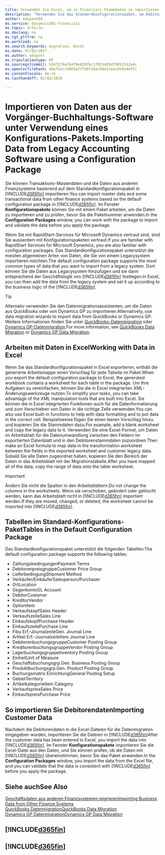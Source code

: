 ```yaml
---
title: Verwenden Sie Excel, um in Financials Stammdaten zu importieren | Microsoft Docs
description: "Verwenden Sie das Standardkonfigurationspaket, um Debitorendaten in Excel hinzuzufügen und Daten nach Finance and Operations, Business edition zu importieren."
author: edupont04
ms.service: dynamics365-financials
ms.topic: article
ms.devlang: na
ms.tgt_pltfrm: na
ms.workload: na
ms.search.keywords: migration, Excel
ms.date: 07/05/2017
ms.author: edupont
ms.translationtype: HT
ms.sourcegitcommit: b34f276a764f0e828fbc1f015429df9852242a4c
ms.openlocfilehash: d6ef2eccb465afffb0f16ec9de1ceac9e9a4e3fc
ms.contentlocale: de-ch
ms.lasthandoff: 02/02/2018

---
```

# <a name="importing-data-from-legacy-accounting-software-using-a-configuration-package"></a><span data-ttu-id="cf264-103">Importieren von Daten aus der Vorgänger-Buchhaltungs-Software unter Verwendung eines Konfigurations-Pakets.</span><span class="sxs-lookup"><span data-stu-id="cf264-103">Importing Data from Legacy Accounting Software using a Configuration Package</span></span>
<span data-ttu-id="cf264-104">Sie können Transaktions-Masterdaten und die Daten aus anderen Finanzsysteme basierend auf dem Standardkonfigurationspaket in [!INCLUDE[d365fin](includes/d365fin_md.md)] importieren.</span><span class="sxs-lookup"><span data-stu-id="cf264-104">You can import master data and some transactional data from other finance systems based on the default configuration package in [!INCLUDE[d365fin](includes/d365fin_md.md)].</span></span> <span data-ttu-id="cf264-105">Im Fenster **Konfigurationspakete** können Sie mit einem Paket arbeiten, um die Daten zu importieren und zu prüfen, bevor Sie die Paketnummer anwenden.</span><span class="sxs-lookup"><span data-stu-id="cf264-105">In the **Configuration Packages** window, you can work with the package to import and validate the data before you apply the package.</span></span>  

<span data-ttu-id="cf264-106">Wenn Sie mit RapidStart-Services für Microsoft Dynamics vertraut sind, sind Sie ausserdem mit Konfigurationspaketen vertraut.</span><span class="sxs-lookup"><span data-stu-id="cf264-106">If you are familiar with RapidStart Services for Microsoft Dynamics, you are also familiar with configuration packages.</span></span> <span data-ttu-id="cf264-107">Das Standardkonfigurationspaket unterstützt die meisten allgemeinen Arten von Daten, die Sie von einem Legacysystem importieren möchten.</span><span class="sxs-lookup"><span data-stu-id="cf264-107">The default configuration package supports the most common types of data that you want to import from a legacy system.</span></span> <span data-ttu-id="cf264-108">Dort können Sie die Daten aus Legacysystem hinzufügen und sie dann entsprechend der Geschäftslogik von [!INCLUDE[d365fin](includes/d365fin_md.md)] festlegen.</span><span class="sxs-lookup"><span data-stu-id="cf264-108">In Excel, you can then add the data from the legacy system and set it up according to the business logic of the [!INCLUDE[d365fin](includes/d365fin_md.md)].</span></span>  

> [!TIP]  
>   <span data-ttu-id="cf264-109">Alternativ verwenden Sie den Datenmigrationsassistenten, um die Daten aus QuickBooks oder von Dynamics GP zu importieren.</span><span class="sxs-lookup"><span data-stu-id="cf264-109">Alternatively, use data migration wizards to import data from QuickBooks or Dynamics GP.</span></span> <span data-ttu-id="cf264-110">Weitere Informationen finden Sie unter [QuickBooks-Datenmigration](ui-extensions-quickbooks-data-migration.md) oder [Dynamics GP-Datenmigration](ui-extensions-dynamicsgp-data-migration.md).</span><span class="sxs-lookup"><span data-stu-id="cf264-110">For more information, see [QuickBooks Data Migration](ui-extensions-quickbooks-data-migration.md) or [Dynamics GP Data Migration](ui-extensions-dynamicsgp-data-migration.md).</span></span>  

## <a name="working-with-data-in-excel"></a><span data-ttu-id="cf264-111">Arbeiten mit Daten in Excel</span><span class="sxs-lookup"><span data-stu-id="cf264-111">Working with Data in Excel</span></span>
<span data-ttu-id="cf264-112">Wenn Sie das Standardkonfigurationspaket in Excel exportieren, enthält die generierte Arbeitsmappe einen Vorschlag für jede Tabelle im Paket.</span><span class="sxs-lookup"><span data-stu-id="cf264-112">When you export the default configuration package to Excel, the generated workbook contains a worksheet for each table in the package.</span></span> <span data-ttu-id="cf264-113">Um Ihre Aufgaben zu vereinfachen, können Sie die in Excel integrierten XML-Änderungswerkzeuge nutzen.</span><span class="sxs-lookup"><span data-stu-id="cf264-113">To simplify your tasks, you can take advantage of the XML manipulation tools that are built into Excel.</span></span> <span data-ttu-id="cf264-114">Sie können die in Excel integrierten Funktionen auch für die Datenformatierung und zum Verschieben von Daten in die richtige Zelle verwenden.</span><span class="sxs-lookup"><span data-stu-id="cf264-114">You can also use Excel built-in functions to help with data formatting and to put data in the correct cell.</span></span> <span data-ttu-id="cf264-115">Beispielsweise fügen Sie einen leeren Vorschlag hinzu und kopieren Sie die Stammdaten dazu.</span><span class="sxs-lookup"><span data-stu-id="cf264-115">For example, add a blank worksheet and copy the legacy data to it.</span></span> <span data-ttu-id="cf264-116">Verwenden Sie eine Excel-Formel, um Daten im Arbeitsblatt für die Datenumwandlung zwischen den Feldern im exportierten Datenblatt und in den Debitorenstammdaten zuzuordnen.</span><span class="sxs-lookup"><span data-stu-id="cf264-116">Then make an Excel formula to map data in the transformation worksheet between the fields in the exported worksheet and customer legacy data.</span></span> <span data-ttu-id="cf264-117">Sobald Sie alle Daten zugeordnet haben, kopieren Sie den Bereich der Daten in das Arbeitsblatt mit der Migrationstabelle.</span><span class="sxs-lookup"><span data-stu-id="cf264-117">After you have mapped all of the data, copy the range of data onto the table worksheet.</span></span>  

> [!IMPORTANT]  
>  <span data-ttu-id="cf264-118">Ändern Sie nicht die Spalten in den Arbeitsblättern.</span><span class="sxs-lookup"><span data-stu-id="cf264-118">Do not change the columns in the worksheets.</span></span> <span data-ttu-id="cf264-119">Wenn sie verschoben, geändert oder gelöscht werden, kann das Arbeitsblatt nicht in [!INCLUDE[d365fin](includes/d365fin_md.md)] importiert werden.</span><span class="sxs-lookup"><span data-stu-id="cf264-119">If they are moved, changed, or deleted, the worksheet cannot be imported into [!INCLUDE[d365fin](includes/d365fin_md.md)].</span></span>

## <a name="tables-in-the-default-configuration-package"></a><span data-ttu-id="cf264-120">Tabellen im Standard-Konfigurations-Paket</span><span class="sxs-lookup"><span data-stu-id="cf264-120">Tables in the Default Configuration Package</span></span>
<span data-ttu-id="cf264-121">Das Standardkonfigurationspaket unterstützt die folgenden Tabellen:</span><span class="sxs-lookup"><span data-stu-id="cf264-121">The default configuration package supports the following tables:</span></span>

-   <span data-ttu-id="cf264-122">Zahlungsbedingungen</span><span class="sxs-lookup"><span data-stu-id="cf264-122">Payment Terms</span></span>
-   <span data-ttu-id="cf264-123">Debitorenpreisgruppe</span><span class="sxs-lookup"><span data-stu-id="cf264-123">Customer Price Group</span></span>
-   <span data-ttu-id="cf264-124">Lieferbedingung</span><span class="sxs-lookup"><span data-stu-id="cf264-124">Shipment Method</span></span>
-   <span data-ttu-id="cf264-125">Verkäufer/Einkäufer</span><span class="sxs-lookup"><span data-stu-id="cf264-125">Salesperson/Purchaser</span></span>
-   <span data-ttu-id="cf264-126">Ort</span><span class="sxs-lookup"><span data-stu-id="cf264-126">Location</span></span>
-   <span data-ttu-id="cf264-127">Gegenkonto</span><span class="sxs-lookup"><span data-stu-id="cf264-127">GL Account</span></span>
-   <span data-ttu-id="cf264-128">Debitor</span><span class="sxs-lookup"><span data-stu-id="cf264-128">Customer</span></span>
-   <span data-ttu-id="cf264-129">Kreditor</span><span class="sxs-lookup"><span data-stu-id="cf264-129">Vendor</span></span>
-   <span data-ttu-id="cf264-130">Option</span><span class="sxs-lookup"><span data-stu-id="cf264-130">Item</span></span>
-   <span data-ttu-id="cf264-131">Verkaufskopf</span><span class="sxs-lookup"><span data-stu-id="cf264-131">Sales Header</span></span>
-   <span data-ttu-id="cf264-132">Verkaufszeile</span><span class="sxs-lookup"><span data-stu-id="cf264-132">Sales Line</span></span>
-   <span data-ttu-id="cf264-133">Einkaufskopf</span><span class="sxs-lookup"><span data-stu-id="cf264-133">Purchase Header</span></span>
-   <span data-ttu-id="cf264-134">Einkaufszeile</span><span class="sxs-lookup"><span data-stu-id="cf264-134">Purchase Line</span></span>
-   <span data-ttu-id="cf264-135">Fibu Erf.-Journalzeile</span><span class="sxs-lookup"><span data-stu-id="cf264-135">Gen. Journal Line</span></span>
-   <span data-ttu-id="cf264-136">Artikel Erf.-Journalzeile</span><span class="sxs-lookup"><span data-stu-id="cf264-136">Item Journal Line</span></span>
-   <span data-ttu-id="cf264-137">Debitorenbuchungsgruppe</span><span class="sxs-lookup"><span data-stu-id="cf264-137">Customer Posting Group</span></span>
-   <span data-ttu-id="cf264-138">Kreditorenbuchungsgruppe</span><span class="sxs-lookup"><span data-stu-id="cf264-138">Vendor Posting Group</span></span>
-   <span data-ttu-id="cf264-139">Lagerbuchungsgruppe</span><span class="sxs-lookup"><span data-stu-id="cf264-139">Inventory Posting Group</span></span>
-   <span data-ttu-id="cf264-140">Einheit</span><span class="sxs-lookup"><span data-stu-id="cf264-140">Unit of Measure</span></span>
-   <span data-ttu-id="cf264-141">Geschäftsbuchungsgrp.</span><span class="sxs-lookup"><span data-stu-id="cf264-141">Gen. Business Posting Group</span></span>
-   <span data-ttu-id="cf264-142">Produktbuchungsgrp.</span><span class="sxs-lookup"><span data-stu-id="cf264-142">Gen. Product Posting Group</span></span>
-   <span data-ttu-id="cf264-143">Buchungsmatrix Einrichtung</span><span class="sxs-lookup"><span data-stu-id="cf264-143">General Posting Setup</span></span>
-   <span data-ttu-id="cf264-144">Gebiet</span><span class="sxs-lookup"><span data-stu-id="cf264-144">Territory</span></span>
-   <span data-ttu-id="cf264-145">Artikelkategorie</span><span class="sxs-lookup"><span data-stu-id="cf264-145">Item Category</span></span>
-   <span data-ttu-id="cf264-146">Verkaufspreis</span><span class="sxs-lookup"><span data-stu-id="cf264-146">Sales Price</span></span>
-   <span data-ttu-id="cf264-147">Einkaufspreis</span><span class="sxs-lookup"><span data-stu-id="cf264-147">Purchase Price</span></span>

## <a name="importing-customer-data"></a><span data-ttu-id="cf264-148">So importieren Sie Debitorendaten</span><span class="sxs-lookup"><span data-stu-id="cf264-148">Importing Customer Data</span></span>
<span data-ttu-id="cf264-149">Nachdem die Debitorendaten in die Excel-Dateien für die Datenmigration eingegeben wurden, importieren Sie die Dateien in [!INCLUDE[d365fin](includes/d365fin_md.md)]</span><span class="sxs-lookup"><span data-stu-id="cf264-149">After the customer data has been entered in Excel, you import the data into [!INCLUDE[d365fin](includes/d365fin_md.md)].</span></span> <span data-ttu-id="cf264-150">Im Fenster **Konfigurationspakete** importieren Sie die Excel-Datei aus den Daten, und Sie können prüfen, ob die Daten mit [!INCLUDE[d365fin](includes/d365fin_md.md)] übereinstimmen, bevor Sie das Paket anwenden.</span><span class="sxs-lookup"><span data-stu-id="cf264-150">In the **Configuration Packages** window, you import the data from the Excel file, and you can validate that the data is consistent with [!INCLUDE[d365fin](includes/d365fin_md.md)] before you apply the package.</span></span>

## <a name="see-also"></a><span data-ttu-id="cf264-151">Siehe auch</span><span class="sxs-lookup"><span data-stu-id="cf264-151">See Also</span></span>
[<span data-ttu-id="cf264-152">Geschäftsdaten aus anderen Finanzsystemen migrieren</span><span class="sxs-lookup"><span data-stu-id="cf264-152">Importing Business Data from Other Finance Systems</span></span>](upload-data.md)  
[<span data-ttu-id="cf264-153">QuickBooks Datenmigration</span><span class="sxs-lookup"><span data-stu-id="cf264-153">QuickBooks Data Migration</span></span>](ui-extensions-quickbooks-data-migration.md)  
[<span data-ttu-id="cf264-154">Dynamics GP Datenmigration</span><span class="sxs-lookup"><span data-stu-id="cf264-154">Dynamics GP Data Migration</span></span>](ui-extensions-dynamicsgp-data-migration.md)  

## [!INCLUDE[d365fin](includes/free_trial_md.md)]  
## [!INCLUDE[d365fin](includes/training_link_md.md)]

